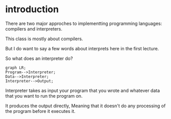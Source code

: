 # introduction

There are two major approches to implementting programming languages: compilers and interpreters.

This class is mostly about compilers.

But I do want to say a few words about interprets here in the first lecture.

So what does an interpreter do?

```mermaid
graph LR;
Program-->Interpreter;
Data-->Interpreter;
Interpreter-->Output;
```

Interpreter takes as input your program that you wrote and whatever data that you want to run the program on.

It produces the output directly, Meaning that it doesn't do any processing of the program before it executes it.
